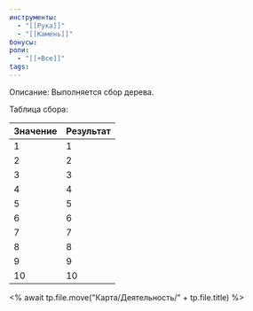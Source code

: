 ```yaml
---
инструменты:
  - "[[Рука]]"
  - "[[Камень]]"
бонусы: 
роли:
  - "[[+Все]]"
tags: 
---
```

Описание: Выполняется сбор дерева.

Таблица сбора:

| Значение | Результат |
| -------- | --------- |
| 1        | 1         |
| 2        | 2         |
| 3        | 3         |
| 4        | 4         |
| 5        | 5         |
| 6        | 6         |
| 7        | 7         |
| 8        | 8         |
| 9        | 9         |
| 10       | 10        |
<% await tp.file.move("Карта/Деятельность/" + tp.file.title) %>